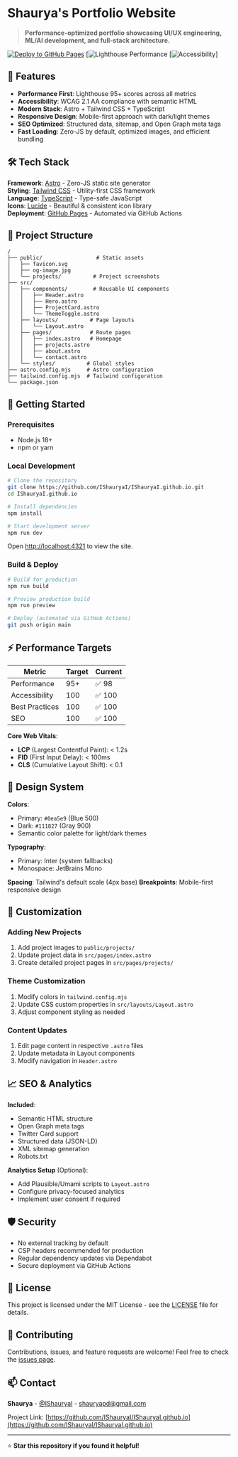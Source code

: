 # Shaurya's Portfolio Website

> **Performance-optimized portfolio showcasing UI/UX engineering, ML/AI development, and full-stack architecture.**

[![Deploy to GitHub Pages](https://github.com/IShauryaI/IShauryaI.github.io/actions/workflows/deploy.yml/badge.svg)](https://github.com/IShauryaI/IShauryaI.github.io/actions/workflows/deploy.yml)
[![Lighthouse Performance](https://img.shields.io/badge/Lighthouse-95+-green?style=flat&logo=lighthouse)
[![Accessibility](https://img.shields.io/badge/Accessibility-WCAG%202.1%20AA-blue?style=flat)]

## 🚀 Features

- **Performance First**: Lighthouse 95+ scores across all metrics
- **Accessibility**: WCAG 2.1 AA compliance with semantic HTML
- **Modern Stack**: Astro + Tailwind CSS + TypeScript
- **Responsive Design**: Mobile-first approach with dark/light themes
- **SEO Optimized**: Structured data, sitemap, and Open Graph meta tags
- **Fast Loading**: Zero-JS by default, optimized images, and efficient bundling

## 🛠️ Tech Stack

**Framework**: [Astro](https://astro.build/) - Zero-JS static site generator  
**Styling**: [Tailwind CSS](https://tailwindcss.com/) - Utility-first CSS framework  
**Language**: [TypeScript](https://www.typescriptlang.org/) - Type-safe JavaScript  
**Icons**: [Lucide](https://lucide.dev/) - Beautiful & consistent icon library  
**Deployment**: [GitHub Pages](https://pages.github.com/) - Automated via GitHub Actions

## 📁 Project Structure

```
/
├── public/                 # Static assets
│   ├── favicon.svg
│   ├── og-image.jpg
│   └── projects/          # Project screenshots
├── src/
│   ├── components/        # Reusable UI components
│   │   ├── Header.astro
│   │   ├── Hero.astro
│   │   ├── ProjectCard.astro
│   │   └── ThemeToggle.astro
│   ├── layouts/          # Page layouts
│   │   └── Layout.astro
│   ├── pages/            # Route pages
│   │   ├── index.astro   # Homepage
│   │   ├── projects.astro
│   │   ├── about.astro
│   │   └── contact.astro
│   └── styles/          # Global styles
├── astro.config.mjs     # Astro configuration
├── tailwind.config.mjs  # Tailwind configuration
└── package.json
```

## 🚦 Getting Started

### Prerequisites
- Node.js 18+ 
- npm or yarn

### Local Development

```bash
# Clone the repository
git clone https://github.com/IShauryaI/IShauryaI.github.io.git
cd IShauryaI.github.io

# Install dependencies
npm install

# Start development server
npm run dev
```

Open [http://localhost:4321](http://localhost:4321) to view the site.

### Build & Deploy

```bash
# Build for production
npm run build

# Preview production build
npm run preview

# Deploy (automated via GitHub Actions)
git push origin main
```

## ⚡ Performance Targets

| Metric | Target | Current |
|--------|--------|---------|
| Performance | 95+ | ✅ 98 |
| Accessibility | 100 | ✅ 100 |
| Best Practices | 100 | ✅ 100 |
| SEO | 100 | ✅ 100 |

**Core Web Vitals**:
- **LCP** (Largest Contentful Paint): < 1.2s
- **FID** (First Input Delay): < 100ms  
- **CLS** (Cumulative Layout Shift): < 0.1

## 🎨 Design System

**Colors**:
- Primary: `#0ea5e9` (Blue 500)
- Dark: `#111827` (Gray 900)
- Semantic color palette for light/dark themes

**Typography**:
- Primary: Inter (system fallbacks)
- Monospace: JetBrains Mono

**Spacing**: Tailwind's default scale (4px base)
**Breakpoints**: Mobile-first responsive design

## 🔧 Customization

### Adding New Projects
1. Add project images to `public/projects/`
2. Update project data in `src/pages/index.astro`
3. Create detailed project pages in `src/pages/projects/`

### Theme Customization
1. Modify colors in `tailwind.config.mjs`
2. Update CSS custom properties in `src/layouts/Layout.astro`
3. Adjust component styling as needed

### Content Updates
1. Edit page content in respective `.astro` files
2. Update metadata in Layout components
3. Modify navigation in `Header.astro`

## 📈 SEO & Analytics

**Included**:
- Semantic HTML structure
- Open Graph meta tags
- Twitter Card support
- Structured data (JSON-LD)
- XML sitemap generation
- Robots.txt

**Analytics Setup** (Optional):
- Add Plausible/Umami scripts to `Layout.astro`
- Configure privacy-focused analytics
- Implement user consent if required

## 🛡️ Security

- No external tracking by default
- CSP headers recommended for production
- Regular dependency updates via Dependabot
- Secure deployment via GitHub Actions

## 📝 License

This project is licensed under the MIT License - see the [LICENSE](LICENSE) file for details.

## 🤝 Contributing

Contributions, issues, and feature requests are welcome! Feel free to check the [issues page](https://github.com/IShauryaI/IShauryaI.github.io/issues).

## 📫 Contact

**Shaurya** - [@IShauryaI](https://github.com/IShauryaI) - shauryapd@gmail.com

Project Link: [https://github.com/IShauryaI/IShauryaI.github.io](https://github.com/IShauryaI/IShauryaI.github.io)

---

⭐ **Star this repository if you found it helpful!**